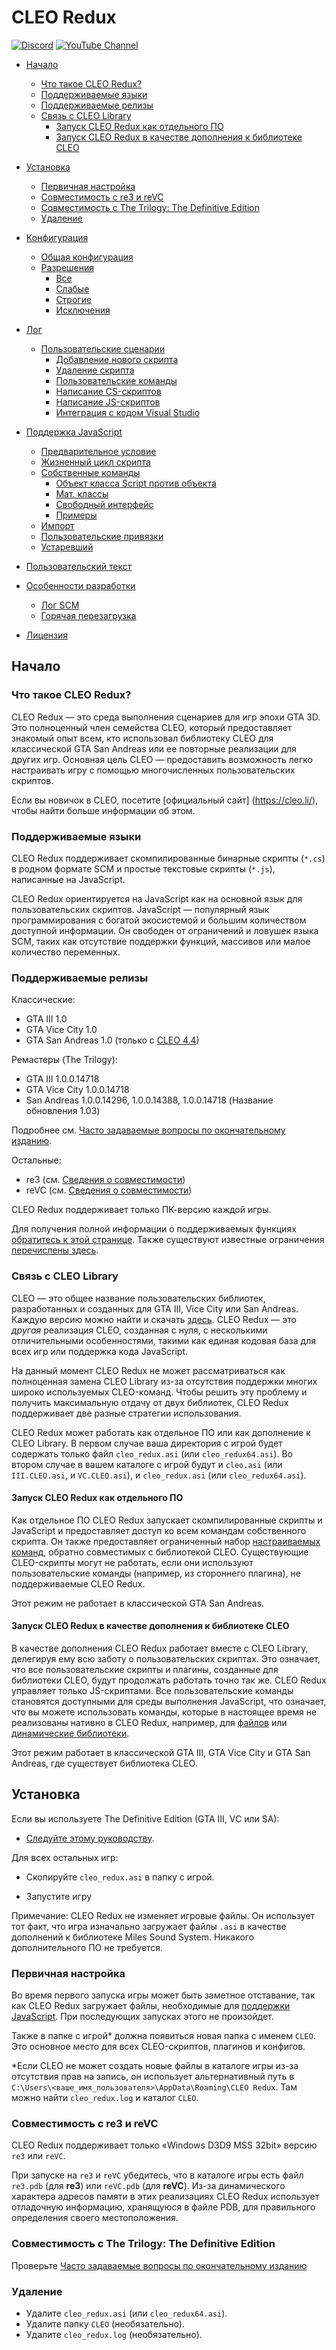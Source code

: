 # CLEO Redux

[![Discord](https://img.shields.io/discord/911487285990674473?style=for-the-badge)](https://discord.gg/d5dZSfgBZr)
[![YouTube Channel](https://img.shields.io/badge/YouTube-Channel-FF0000?style=for-the-badge)](https://www.youtube.com/playlist?list=PLNxQuEFtVkeizoLEQiok7qzr1f0mcwfFb)

- [Начало](#начало)
	- [Что такое CLEO Redux?](#что-такое-cleo-redux)
	- [Поддерживаемые языки](#поддерживаемые-языки)
	- [Поддерживаемые релизы](#поддерживаемые-релизы)
	- [Связь с CLEO Library](#связь-с-cleo-library)
		- [Запуск CLEO Redux как отдельного ПО](#запуск-cleo-redux-как-отдельного-по)
		- [Запуск CLEO Redux в качестве дополнения к библиотеке CLEO](#запуск-cleo-redux-в-качестве-дополнения-к-библиотеке-cleo)

- [Установка](#установка)
	- [Первичная настройка](#первичная-настройка)
	- [Совместимость с re3 и reVC]()
	- [Совместимость с The Trilogy: The Definitive Edition]()
	- [Удаление]()

- [Конфигурация]()
	- [Общая конфигурация]()
	- [Разрешения]()
		- [Все]()
		- [Слабые]()
		- [Строгие]()
		- [Исключения]()

- [Лог]()
	- [Пользовательские сценарии]()
		- [Добавление нового скрипта]()
		- [Удаление скрипта]()
		- [Пользовательские команды]()
		- [Написание CS-скриптов]()
		- [Написание JS-скриптов]()
		- [Интеграция с кодом Visual Studio]()

- [Поддержка JavaScript]()
	- [Предварительное условие]()
	- [Жизненный цикл скрипта]()
	- [Собственные команды]()
		- [Объект класса Script против объекта]()
		- [Мат. классы]()
		- [Свободный интерфейс]()
		- [Примеры]()
	- [Импорт]()
	- [Пользовательские привязки]()
	- [Устаревший]()

- [Пользовательский текст]()

- [Особенности разработки]()
	- [Лог SCM]()
	- [Горячая перезагрузка]()

- [Лицензия]()

## Начало

### Что такое CLEO Redux?

CLEO Redux — это среда выполнения сценариев для игр эпохи GTA 3D. Это полноценный член семейства CLEO, который предоставляет знакомый опыт всем, кто использовал библиотеку CLEO для классической GTA San Andreas или ее повторные реализации для других игр. Основная цель CLEO — предоставить возможность легко настраивать игру с помощью многочисленных пользовательских скриптов.

Если вы новичок в CLEO, посетите [официальный сайт] (https://cleo.li/), чтобы найти больше информации об этом.

### Поддерживаемые языки

CLEO Redux поддерживает скомпилированные бинарные скрипты (`*.cs`) в родном формате SCM и простые текстовые скрипты (`*.js`), написанные на JavaScript.

CLEO Redux ориентируется на JavaScript как на основной язык для пользовательских скриптов. JavaScript — популярный язык программирования с богатой экосистемой и большим количеством доступной информации. Он свободен от ограничений и ловушек языка SCM, таких как отсутствие поддержки функций, массивов или малое количество переменных.

### Поддерживаемые релизы

Классические:

- GTA III 1.0
- GTA Vice City 1.0
- GTA San Andreas 1.0 (только с [CLEO 4.4](https://github.com/cleolibrary/CLEO4))

Ремастеры (The Trilogy):

- GTA III 1.0.0.14718
- GTA Vice City 1.0.0.14718
- San Andreas 1.0.0.14296, 1.0.0.14388, 1.0.0.14718 (Название обновления 1.03)

Подробнее см. [Часто задаваемые вопросы по окончательному изданию](https://github.com/TheFantomKiller420/CLEO-Redux/blob/master/the-definitive-edition-faq.md).

Остальные:

- re3 (см. [Сведения о совместимости](#compatibility-with-re3-and-revc))
- reVC (см. [Сведения о совместимости](#compatibility-with-re3-and-revc))

CLEO Redux поддерживает только ПК-версию каждой игры.

Для получения полной информации о поддерживаемых функциях [обратитесь к этой странице](https://github.com/cleolibrary/CLEO-Redux/wiki/Feature-Support-Matrix). Также существуют известные ограничения [перечислены здесь](unsupported.md).

### Связь с CLEO Library

CLEO — это общее название пользовательских библиотек, разработанных и созданных для GTA III, Vice City или San Andreas. Каждую версию можно найти и скачать [здесь](https://cleo.li/download.html). CLEO Redux — это _другая_ реализация CLEO, созданная с нуля, с несколькими отличительными особенностями, такими как единая кодовая база для всех игр или поддержка кода JavaScript.

На данный момент CLEO Redux не может рассматриваться как полноценная замена CLEO Library из-за отсутствия поддержки многих широко используемых CLEO-команд. Чтобы решить эту проблему и получить максимальную отдачу от двух библиотек, CLEO Redux поддерживает две разные стратегии использования.

CLEO Redux может работать как отдельное ПО или как дополнение к CLEO Library. В первом случае ваша директория с игрой будет содержать только файл `cleo_redux.asi` (или `cleo_redux64.asi`). Во втором случае в вашем каталоге с игрой будут и `cleo.asi` (или `III.CLEO.asi`, и `VC.CLEO.asi`), и `cleo_redux.asi` (или `cleo_redux64.asi`).

#### Запуск CLEO Redux как отдельного ПО

Как отдельное ПО CLEO Redux запускает скомпилированные скрипты и JavaScript и предоставляет доступ ко всем командам собственного скрипта. Он также предоставляет ограниченный набор [настраиваемых команд](#custom-commands), обратно совместимых с библиотекой CLEO. Существующие CLEO-скрипты могут не работать, если они используют пользовательские команды (например, из стороннего плагина), не поддерживаемые CLEO Redux.

Этот режим не работает в классической GTA San Andreas.

#### Запуск CLEO Redux в качестве дополнения к библиотеке CLEO

В качестве дополнения CLEO Redux работает вместе с CLEO Library, делегируя ему всю заботу о пользовательских скриптах. Это означает, что все пользовательские скрипты и плагины, созданные для библиотеки CLEO, будут продолжать работать точно так же. CLEO Redux управляет только JS-скриптами. Все пользовательские команды становятся доступными для среды выполнения JavaScript, что означает, что вы можете использовать команды, которые в настоящее время не реализованы нативно в CLEO Redux, например, для [файлов](https://library.sannybuilder.com/#/gta3/classes/File) или [ динамические библиотеки](https://library.sannybuilder.com/#/gta3/classes/DynamicLibrary).

Этот режим работает в классической GTA III, GTA Vice City и GTA San Andreas, где существует библиотека CLEO.

## Установка

Если вы используете The Definitive Edition (GTA III, VC или SA):

- [Следуйте этому руководству](the-definitive-edition-faq.md#how-to-install-cleo-redux-in-the-definition-edition).

Для всех остальных игр:

- Скопируйте `cleo_redux.asi` в папку с игрой.

- Запустите игру

Примечание: CLEO Redux не изменяет игровые файлы. Он использует тот факт, что игра изначально загружает файлы `.asi` в качестве дополнений к библиотеке Miles Sound System. Никакого дополнительного ПО не требуется.

### Первичная настройка

Во время первого запуска игры может быть заметное отставание, так как CLEO Redux загружает файлы, необходимые для [поддержки JavaScript](#javascript-support). При последующих запусках этого не произойдет.

Также в папке с игрой\* должна появиться новая папка с именем `CLEO`. Это основное место для всех CLEO-скриптов, плагинов и конфигов.

\*Если CLEO не может создать новые файлы в каталоге игры из-за отсутствия прав на запись, он использует альтернативный путь в `C:\Users\<ваше_имя_пользователя>\AppData\Roaming\CLEO Redux`. Там можно найти `cleo_redux.log` и каталог `CLEO`.

### Совместимость с re3 и reVC

CLEO Redux поддерживает только «Windows D3D9 MSS 32bit» версию `re3` или `reVC`.

При запуске на `re3` и `reVC` убедитесь, что в каталоге игры есть файл `re3.pdb` (для **re3**) или `reVC.pdb` (для **reVC**). Из-за динамического характера адресов памяти в этих реализациях CLEO Redux использует отладочную информацию, хранящуюся в файле PDB, для правильного определения своего местоположения.

### Совместимость с The Trilogy: The Definitive Edition

Проверьте [Часто задаваемые вопросы по окончательному изданию](the-definitive-edition-faq.md)

### Удаление

- Удалите `cleo_redux.asi` (или `cleo_redux64.asi`).
- Удалите папку `CLEO` (необязательно).
- Удалите `cleo_redux.log` (необязательно).